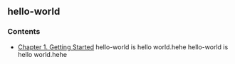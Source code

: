 ## hello-world
### Contents
- [Chapter 1. Getting Started](dirctory/new-file)
hello-world is hello world.hehe
hello-world is hello world.hehe
